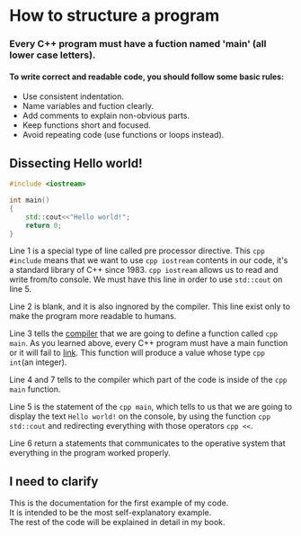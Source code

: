 # How to structure a program

### Every C++ program must have a fuction named 'main' (all lower case letters).

#### To write correct and readable code, you should follow some basic rules:

- Use consistent indentation.
- Name variables and fuction clearly.
- Add comments to explain non-obvious parts.
- Keep functions short and focused.
- Avoid repeating code (use functions or loops instead).

## Dissecting Hello world!

```cpp
#include <iostream>

int main()
{
    std::cout<<"Hello world!";
    return 0;
}
```
Line 1 is a special type of line called pre processor directive. This `cpp #include` means that we want to use `cpp iostream` contents in our code, it's a standard library of C++ since 1983. `cpp iostream` allows us to read and write from/to console. We must have this line in order to use `std::cout` on line 5. 

Line 2 is blank, and it is also ingnored by the compiler. This line exist only to make the program more readable to humans.

Line 3 tells the [compiler](https://en.wikipedia.org/wiki/Compiler) that we are going to define a function called `cpp main`. As you learned above, every C++ program must have a main function or it will fail to [link](https://en.wikipedia.org/wiki/Linker_(computing)). This function will produce a value whose type `cpp int`(an integer).

Line 4 and 7 tells to the compiler which part of the code is inside of the `cpp main` function.

Line 5 is the statement of the `cpp main`, which tells to us that we are going to display the text `Hello world!` on the console, by using the function `cpp std::cout` and redirecting everything with those operators `cpp <<`. 

Line 6 return a statements that communicates to the operative system that everything in the program worked properly.


## I need to clarify

This is the documentation for the first example of my code.  
It is intended to be the most self-explanatory example.  
The rest of the code will be explained in detail in my book.